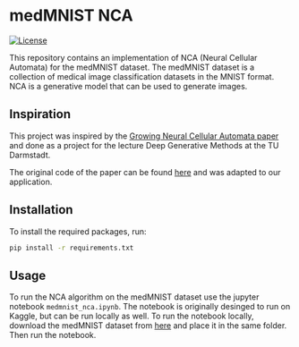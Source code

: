# medMNIST NCA

[![License](https://img.shields.io/badge/License-Apache%202.0-blue.svg)](https://opensource.org/licenses/Apache-2.0)

This repository contains an implementation of NCA (Neural Cellular Automata) for the medMNIST dataset. The medMNIST dataset is a collection of medical image classification datasets in the MNIST format. NCA is a generative model that can be used to generate images.

## Inspiration
This project was inspired by the [Growing Neural Cellular Automata paper](https://doi.org/10.23915/distill.00023) and done as a project for the lecture Deep Generative Methods at the TU Darmstadt.

The original code of the paper can be found [here](https://colab.research.google.com/github/google-research/self-organising-systems/blob/master/notebooks/growing_ca.ipynb) and was adapted to our application.

## Installation

To install the required packages, run:
```bash
pip install -r requirements.txt
```

## Usage

To run the NCA algorithm on the medMNIST dataset use the jupyter notebook `medmnist_nca.ipynb`. The notebook is originally desinged to run on Kaggle, but can be run locally as well. To run the notebook locally, download the medMNIST dataset from [here](https://medmnist.com/) and place it in the same folder. Then run the notebook.


